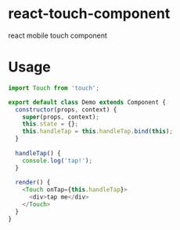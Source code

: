 # react-touch-component
react mobile touch component

# Usage

```js
import Touch from 'touch';

export default class Demo extends Component {
  constructor(props, context) {
    super(props, context);
    this.state = {};
    this.handleTap = this.handleTap.bind(this);
  }
  
  handleTap() {
    console.log('tap!');
  }
  
  render() {
    <Touch onTap={this.handleTap}>
      <div>tap me</div>
    </Touch>
  }
}
```
